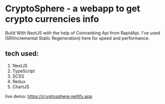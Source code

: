 # CryptoSphere - a webapp to get crypto currencies info

Build With NextJS with the help of Coinranking Api from RapidApi. I've used ISR(Incremental Static Regeneration) here for speed and performance.

## tech used:
1. NextJS
2. TypeScript
3. SCSS
4. Redux
5. ChartJS

live demo: https://cryptosphere.netlify.app
